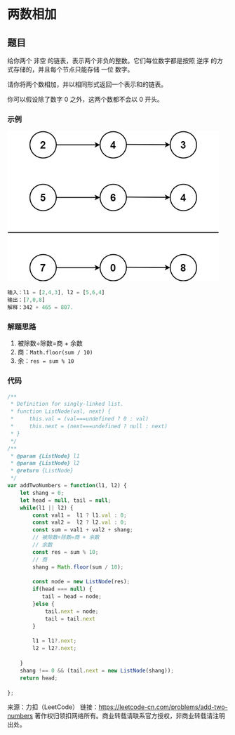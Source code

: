 # 两数相加

## 题目

给你两个 非空 的链表，表示两个非负的整数。它们每位数字都是按照 逆序 的方式存储的，并且每个节点只能存储 一位 数字。

请你将两个数相加，并以相同形式返回一个表示和的链表。

你可以假设除了数字 0 之外，这两个数都不会以 0 开头。

### 示例

![](./img/addtwonumber1.jpg)

```js
输入：l1 = [2,4,3], l2 = [5,6,4]
输出：[7,0,8]
解释：342 + 465 = 807.
```

### 解题思路

1. 被除数÷除数=商 + 余数
2. 商：`Math.floor(sum / 10)`
3. 余：`res = sum % 10`

### 代码

```javascript
/**
 * Definition for singly-linked list.
 * function ListNode(val, next) {
 *     this.val = (val===undefined ? 0 : val)
 *     this.next = (next===undefined ? null : next)
 * }
 */
/**
 * @param {ListNode} l1
 * @param {ListNode} l2
 * @return {ListNode}
 */
var addTwoNumbers = function(l1, l2) {
    let shang = 0;
    let head = null, tail = null;
    while(l1 || l2) {
        const val1 =  l1 ? l1.val : 0;
        const val2 =  l2 ? l2.val : 0;
        const sum = val1 + val2 + shang;
        // 被除数÷除数=商 + 余数
        // 余数
        const res = sum % 10;
        // 商
        shang = Math.floor(sum / 10);

        const node = new ListNode(res);
        if(head === null) {
           tail = head = node;
        }else {
            tail.next = node;
            tail = tail.next
        }
        
        l1 = l1?.next;
        l2 = l2?.next;

    }
    shang !== 0 && (tail.next = new ListNode(shang));
    return head;
    
};
```

来源：力扣（LeetCode）
链接：https://leetcode-cn.com/problems/add-two-numbers
著作权归领扣网络所有。商业转载请联系官方授权，非商业转载请注明出处。